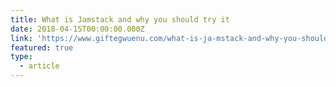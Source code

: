 ```yaml
---
title: What is Jamstack and why you should try it
date: 2018-04-15T00:00:00.000Z
link: 'https://www.giftegwuenu.com/what-is-ja-mstack-and-why-you-should-try-it'
featured: true
type:
  - article
---
```

